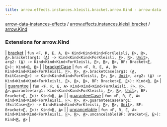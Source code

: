 ```yaml
---
title: arrow.effects.instances.kleisli.bracket.arrow.Kind - arrow-data-instances-effects
---
```


[arrow-data-instances-effects](../../index.html) / [arrow.effects.instances.kleisli.bracket](../index.html) / [arrow.Kind](./index.html)

### Extensions for arrow.Kind

| [bracket](bracket.html) | `fun <F, R, E, A, B> Kind<Kind<Kind<ForKleisli, `[`F`](bracket.html#F)`>, `[`R`](bracket.html#R)`>, `[`A`](bracket.html#A)`>.bracket(arg1: (`[`A`](bracket.html#A)`) -> Kind<Kind<Kind<ForKleisli, `[`F`](bracket.html#F)`>, `[`R`](bracket.html#R)`>, `[`Unit`](https://kotlinlang.org/api/latest/jvm/stdlib/kotlin/-unit/index.html)`>, arg2: (`[`A`](bracket.html#A)`) -> Kind<Kind<Kind<ForKleisli, `[`F`](bracket.html#F)`>, `[`R`](bracket.html#R)`>, `[`B`](bracket.html#B)`>, BF: Bracket<`[`F`](bracket.html#F)`, `[`E`](bracket.html#E)`>): Kind<`[`R`](bracket.html#R)`, `[`B`](bracket.html#B)`>` |
| [bracketCase](bracket-case.html) | `fun <F, R, E, A, B> Kind<Kind<Kind<ForKleisli, `[`F`](bracket-case.html#F)`>, `[`R`](bracket-case.html#R)`>, `[`A`](bracket-case.html#A)`>.bracketCase(arg1: (`[`A`](bracket-case.html#A)`, ExitCase<`[`E`](bracket-case.html#E)`>) -> Kind<Kind<Kind<ForKleisli, `[`F`](bracket-case.html#F)`>, `[`R`](bracket-case.html#R)`>, `[`Unit`](https://kotlinlang.org/api/latest/jvm/stdlib/kotlin/-unit/index.html)`>, arg2: (`[`A`](bracket-case.html#A)`) -> Kind<Kind<Kind<ForKleisli, `[`F`](bracket-case.html#F)`>, `[`R`](bracket-case.html#R)`>, `[`B`](bracket-case.html#B)`>, BF: Bracket<`[`F`](bracket-case.html#F)`, `[`E`](bracket-case.html#E)`>): Kind<`[`R`](bracket-case.html#R)`, `[`B`](bracket-case.html#B)`>` |
| [guarantee](guarantee.html) | `fun <F, R, E, A> Kind<Kind<Kind<ForKleisli, `[`F`](guarantee.html#F)`>, `[`R`](guarantee.html#R)`>, `[`A`](guarantee.html#A)`>.guarantee(arg1: Kind<Kind<Kind<ForKleisli, `[`F`](guarantee.html#F)`>, `[`R`](guarantee.html#R)`>, `[`Unit`](https://kotlinlang.org/api/latest/jvm/stdlib/kotlin/-unit/index.html)`>, BF: Bracket<`[`F`](guarantee.html#F)`, `[`E`](guarantee.html#E)`>): Kind<`[`R`](guarantee.html#R)`, `[`A`](guarantee.html#A)`>` |
| [guaranteeCase](guarantee-case.html) | `fun <F, R, E, A> Kind<Kind<Kind<ForKleisli, `[`F`](guarantee-case.html#F)`>, `[`R`](guarantee-case.html#R)`>, `[`A`](guarantee-case.html#A)`>.guaranteeCase(arg1: (ExitCase<`[`E`](guarantee-case.html#E)`>) -> Kind<Kind<Kind<ForKleisli, `[`F`](guarantee-case.html#F)`>, `[`R`](guarantee-case.html#R)`>, `[`Unit`](https://kotlinlang.org/api/latest/jvm/stdlib/kotlin/-unit/index.html)`>, BF: Bracket<`[`F`](guarantee-case.html#F)`, `[`E`](guarantee-case.html#E)`>): Kind<`[`R`](guarantee-case.html#R)`, `[`A`](guarantee-case.html#A)`>` |
| [uncancelable](uncancelable.html) | `fun <F, R, E, A> Kind<Kind<Kind<ForKleisli, `[`F`](uncancelable.html#F)`>, `[`R`](uncancelable.html#R)`>, `[`A`](uncancelable.html#A)`>.uncancelable(BF: Bracket<`[`F`](uncancelable.html#F)`, `[`E`](uncancelable.html#E)`>): Kind<`[`R`](uncancelable.html#R)`, `[`A`](uncancelable.html#A)`>` |

